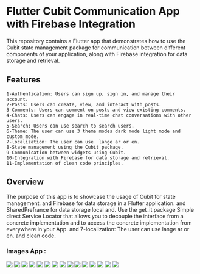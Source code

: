 # Flutter Cubit Communication App with Firebase Integration
This repository contains a Flutter app that demonstrates how to use the Cubit state management package for communication between different components of your application, along with Firebase integration for data storage and retrieval.

## Features
~~~
1-Authentication: Users can sign up, sign in, and manage their account.
2-Posts: Users can create, view, and interact with posts.
3-Comments: Users can comment on posts and view existing comments.
4-Chats: Users can engage in real-time chat conversations with other users.
5-Search: Users can use search to search users.
6-Theme: The user can use 3 theme modes dark mode light mode and custom mode.
7-localization: The user can use  lange ar or en.
8-State management using the Cubit package.
9-Communication between widgets using Cubit.
10-Integration with Firebase for data storage and retrieval.
11-Implementation of clean code principles.

~~~

## Overview

The purpose of this app is to showcase the usage of Cubit for state management. and Firebase for data storage in a Flutter application. and SharedPrefrance for data storage local and. Use the get_it package Simple direct Service Locator that allows you to decouple the interface from a concrete implementation and to access the concrete implementation from everywhere in your App.
and 7-localization: The user can use  lange ar or en. and clean code.
### Images App : 

<div>
<img src ="https://github.com/ahmedHamdyyyy/communication/assets/66388483/fa787c53-04fb-4d2f-a0b2-0b155503eab8" with="300" hieght="300" >
<img src ="https://github.com/ahmedHamdyyyy/communication/assets/66388483/99d5cc15-82b7-4d6f-a542-ea3206839a50" with="300" hieght="300" >
<img src ="https://github.com/ahmedHamdyyyy/communication/assets/66388483/4940978e-956d-47c0-8ee5-e92b8ea64754" with="300" hieght="300" >
<img src ="https://github.com/ahmedHamdyyyy/communication/assets/66388483/398b7d88-88d7-4a64-9d89-fec1516a38ef" with="300" hieght="300" >
<img src ="https://github.com/ahmedHamdyyyy/communication/assets/66388483/585fed51-0982-4254-8b71-2c56669fd39b" with="300" hieght="300" >
<img src ="https://github.com/ahmedHamdyyyy/communication/assets/66388483/45113357-fcc7-4127-9638-79d9e56dd9a" with="300" hieght="300" >
<img src ="https://github.com/ahmedHamdyyyy/communication/assets/66388483/340aea3d-6a57-40e2-b253-b3c329ce1f3d" with="300" hieght="300" >
<img src ="https://github.com/ahmedHamdyyyy/communication/assets/66388483/4dcbe843-3ecf-447b-b18a-bfb541404f60" with="300" hieght="300" >
<img src ="https://github.com/ahmedHamdyyyy/communication/assets/66388483/3bb78495-2e06-4411-ac4c-5bc1fda87ec7" with="300" hieght="300" >
<img src ="https://github.com/ahmedHamdyyyy/communication/assets/66388483/41cc5435-b9f5-409f-8e19-3cb4fd1528c9" with="300" hieght="300" >
<img src ="https://github.com/ahmedHamdyyyy/communication/assets/66388483/70656723-232a-454b-8ee3-2d2675021466" with="300" hieght="300" >
<img src ="https://github.com/ahmedHamdyyyy/communication/assets/66388483/96e951d2-2d8e-4ee4-8988-e939e172606b" with="300" hieght="300" >
<img src ="https://github.com/ahmedHamdyyyy/communication/assets/66388483/b5a5ba7b-0dbc-4f33-a2c4-e8d003a9d422" with="300" hieght="300" >
<img src ="https://github.com/ahmedHamdyyyy/communication/assets/66388483/e0a44a83-7df8-428d-9fd6-0eefe877180a" with="300" hieght="300" >
<img src ="https://github.com/ahmedHamdyyyy/communication/assets/66388483/be1de140-7e0b-48f4-bf98-29bfba222031" with="300" hieght="300" >
</div>
